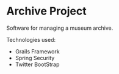 # Archive Project

Software for managing a museum archive.


Technologies used:
  - Grails Framework
  - Spring Security
  - Twitter BootStrap
